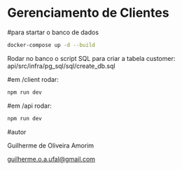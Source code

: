# Gerenciamento de Clientes

#para startar o banco de dados
```bash
docker-compose up -d --build
```

Rodar no banco o script SQL para criar a tabela customer: api/src/infra/pg_sql/sql/create_db.sql

#em /client rodar:
```bash
npm run dev
```

#em /api rodar:
```bash
npm run dev
```

#autor

Guilherme de Oliveira Amorim

guilherme.o.a.ufal@gmail.com